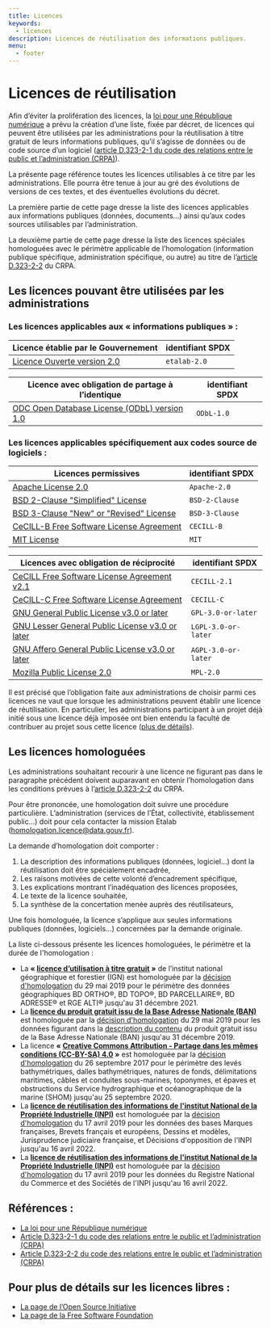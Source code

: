 ```yaml
---
title: Licences
keywords:
  - licences
description: Licences de réutilisation des informations publiques.
menu:
  - footer
---
```


# Licences de réutilisation

Afin d’éviter la prolifération des licences, la [loi pour une République numérique](https://www.legifrance.gouv.fr/loda/article_lc/LEGIARTI000033205142/2020-09-21/) a prévu la création d’une liste, fixée par décret, de licences qui peuvent être utilisées par les administrations pour la réutilisation à titre gratuit de leurs informations publiques, qu’il s’agisse de données ou de code source d’un logiciel ([article D.323-2-1 du code des relations entre le public et l’administration (CRPA)](https://www.legifrance.gouv.fr/affichCodeArticle.do?idArticle=LEGIARTI000034504991&cidTexte=LEGITEXT000031366350&dateTexte=29991231)).

La présente page référence toutes les licences utilisables à ce titre par les administrations. Elle pourra être tenue à jour au gré des évolutions de versions de ces textes, et des éventuelles évolutions du décret.

La première partie de cette page dresse la liste des licences applicables aux informations publiques (données, documents…) ainsi qu’aux codes sources utilisables par l’administration.

La deuxième partie de cette page dresse la liste des licences spéciales homologuées avec le périmètre applicable de l’homologation (information publique spécifique, administration spécifique, ou autre) au titre de l’[article D.323-2-2](https://www.legifrance.gouv.fr/affichCodeArticle.do?idArticle=LEGIARTI000034504993&cidTexte=LEGITEXT000031366350&dateTexte=29991231) du CRPA.

## Les licences pouvant être utilisées par les administrations

### Les licences applicables aux « informations publiques » :
| Licence établie par le Gouvernement                                                                                  | identifiant SPDX |
|----------------------------------------------------------------------------------------------------------------------|------------------|
| [Licence Ouverte version 2.0](https://www.etalab.gouv.fr/wp-content/uploads/2017/04/ETALAB-Licence-Ouverte-v2.0.pdf) | `etalab-2.0`     |

| Licence avec obligation de partage à l’identique                                                    | identifiant SPDX |
|-----------------------------------------------------------------------------------------------------|------------------|
| [ODC Open Database License (ODbL) version 1.0](https://spdx.org/licenses/ODbL-1.0.html#licenseText) | `ODbL-1.0`       |

### Les licences applicables spécifiquement aux codes source de logiciels :

| Licences permissives                                                                               | identifiant SPDX |
|----------------------------------------------------------------------------------------------------|------------------|
| [Apache License 2.0](https://spdx.org/licenses/Apache-2.0.html#licenseText)                        | `Apache-2.0`     |
| [BSD 2-Clause "Simplified" License](https://spdx.org/licenses/BSD-2-Clause.html#licenseText)       | `BSD-2-Clause`   |
| [BSD 3-Clause "New" or "Revised" License](https://spdx.org/licenses/BSD-3-Clause.html#licenseText) | `BSD-3-Clause`   |
| [CeCILL-B Free Software License Agreement](https://spdx.org/licenses/CECILL-B.html#licenseText)    | `CECILL-B`       |
| [MIT License](https://spdx.org/licenses/MIT.html#licenseText)                                      | `MIT`            |

| Licences avec obligation de réciprocité                                                                         | identifiant SPDX    |
|-----------------------------------------------------------------------------------------------------------------|---------------------|
| [CeCILL Free Software License Agreement v2.1](https://spdx.org/licenses/CECILL-2.1.html#licenseText)            | `CECILL-2.1`        |
| [CeCILL-C Free Software License Agreement](https://spdx.org/licenses/CECILL-C.html#licenseText)                 | `CECILL-C`          |
| [GNU General Public License v3.0 or later](https://spdx.org/licenses/GPL-3.0-or-later.html#licenseText)         | `GPL-3.0-or-later`  |
| [GNU Lesser General Public License v3.0 or later](https://spdx.org/licenses/LGPL-3.0-or-later.html#licenseText) | `LGPL-3.0-or-later` |
| [GNU Affero General Public License v3.0 or later](https://spdx.org/licenses/AGPL-3.0-or-later.html#licenseText) | `AGPL-3.0-or-later` |
| [Mozilla Public License 2.0](https://spdx.org/licenses/MPL-2.0.html#licenseText)                                | `MPL-2.0`           |

 Il est précisé que l’obligation faite aux administrations de choisir parmi ces licences ne vaut que lorsque les administrations peuvent établir une licence de réutilisation. En particulier, les administrations participant à un projet déjà initié sous une licence déjà imposée ont bien entendu la faculté de contribuer au projet sous cette licence ([plus de détails](https://www.etalab.gouv.fr/licence-version-2-0-de-la-licence-ouverte-suite-a-la-consultation-et-presentation-du-decret)). 
 
 
## Les licences homologuées

Les administrations souhaitant recourir à une licence ne figurant pas dans le paragraphe précédent doivent auparavant en obtenir l’homologation dans les conditions prévues à l’[article D.323-2-2](https://www.legifrance.gouv.fr/affichCodeArticle.do?idArticle=LEGIARTI000034504993&cidTexte=LEGITEXT000031366350&dateTexte=29991231) du CRPA.

Pour être prononcée, une homologation doit suivre une procédure particulière. L’administration (services de l’État, collectivité, établissement public…) doit pour cela contacter la mission Etalab (homologation.licence@data.gouv.fr).

La demande d’homologation doit comporter :

1.  La description des informations publiques (données, logiciel…) dont la réutilisation doit être spécialement encadrée,
2.  Les raisons motivées de cette volonté d’encadrement spécifique,
3.  Les explications montrant l’inadéquation des licences proposées,
4.  Le texte de la licence souhaitée,
5.  La synthèse de la concertation menée auprès des réutilisateurs,

Une fois homologuée, la licence s’applique aux seules informations publiques (données, logiciels…) concernées par la demande originale.

La liste ci-dessous présente les licences homologuées, le périmètre et la durée de l'homologation :

*   La **« [licence d’utilisation à titre gratuit](https://static.data.gouv.fr/static/gouvfr/licences/licence-d-utilisation-a-titre-gratuit-de-l-IGN-2017-05-05.pdf) »** de l’institut national géographique et forestier (IGN) est homologuée par la [décision d'homologation](https://static.data.gouv.fr/static/gouvfr/licences/homologation-licences-2019-05-29.pdf) du 29 mai 2019 pour le périmètre des données géographiques BD ORTHO®, BD TOPO®, BD PARCELLAIRE®, BD ADRESSE® et RGE ALTI® jusqu'au 31 décembre 2021.
*   La **[licence du produit gratuit issu de la Base Adresse Nationale (BAN)](https://static.data.gouv.fr/static/gouvfr/licences/licence-du-produit-gratuit-issu-de-la-Base-Adresse-Nationale-2019-05-29.pdf)** est homologuée par la [décision d'homologation](https://static.data.gouv.fr/static/gouvfr/licences/homologation-licences-2019-05-29.pdf) du 29 mai 2019 pour les données figurant dans la [description du contenu](https://static.data.gouv.fr/static/gouvfr/licences/description-contenu.pdf) du produit gratuit issu de la Base Adresse Nationale (BAN) jusqu'au 31 décembre 2019.
*   La licence **« [Creative Commons Attribution - Partage dans les mêmes conditions (CC-BY-SA) 4.0](https://creativecommons.org/licenses/by-sa/4.0/legalcode.fr) »** est homologuée par la [décision d'homologation](https://static.data.gouv.fr/static/gouvfr/licences/homologation-licences-2017-09-29.pdf) du 26 septembre 2017 pour le périmètre des levés bathymétriques, dalles bathymétriques, natures de fonds, délimitations maritimes, câbles et conduites sous-marines, toponymes, et épaves et obstructions du Service hydrographique et océanographique de la marine (SHOM) jusqu'au 25 septembre 2020.
*   La **[licence de réutilisation des informations de l'institut National de la Propriété Industrielle (INPI)](https://static.data.gouv.fr/static/gouvfr/licences/licence-de-reutilisation-des-informations-de-l-INPI-pour-les-donnees-de-PI-2019-04-17.pdf)** est homologuée par la [décision d'homologation](https://static.data.gouv.fr/static/gouvfr/licences/homologation-licences-2019-04-17.pdf) du 17 avril 2019 pour les données des bases Marques françaises, Brevets français et européens, Dessins et modèles, Jurisprudence judiciaire française, et Décisions d'opposition de l'INPI jusqu'au 16 avril 2022.
*   La **[licence de réutilisation des informations de l'institut National de la Propriété Industrielle (INPI)](https://static.data.gouv.fr/static/gouvfr/licences/licence-de-reutilisation-des-informations-de-l-INPI-pour-les-donnees-du-RNCS-2019-04-17.pdf)** est homologuée par la [décision d'homologation](https://static.data.gouv.fr/static/gouvfr/licences/homologation-licences-2019-04-17.pdf) du 17 avril 2019 pour les données du Registre National du Commerce et des Sociétés de l'INPI jusqu'au 16 avril 2022.

## Références :

*   [La loi pour une République numérique](https://www.legifrance.gouv.fr/loda/article_lc/LEGIARTI000033205142/2020-09-21/)
*   [Article D.323-2-1 du code des relations entre le public et l’administration (CRPA)](https://www.legifrance.gouv.fr/affichCodeArticle.do?idArticle=LEGIARTI000034504991&cidTexte=LEGITEXT000031366350&dateTexte=29991231)
*   [Article D.323-2-2 du code des relations entre le public et l’administration (CRPA)](https://www.legifrance.gouv.fr/affichCodeArticle.do?idArticle=LEGIARTI000034504993&cidTexte=LEGITEXT000031366350&dateTexte=29991231)

## Pour plus de détails sur les licences libres :

*   [La page de l’Open Source Initiative](https://opensource.org/licenses)
*   [La page de la Free Software Foundation](https://www.gnu.org/licenses/license-list.fr.html)